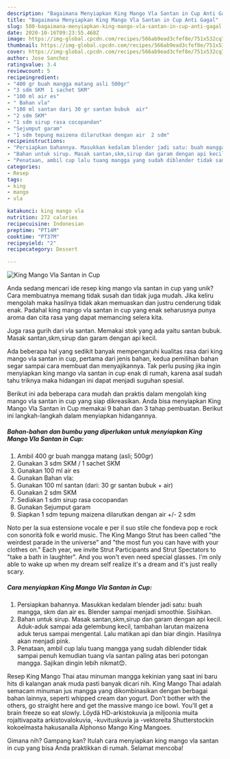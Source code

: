```yaml
---
description: "Bagaimana Menyiapkan King Mango Vla Santan in Cup Anti Gagal"
title: "Bagaimana Menyiapkan King Mango Vla Santan in Cup Anti Gagal"
slug: 580-bagaimana-menyiapkan-king-mango-vla-santan-in-cup-anti-gagal
date: 2020-10-16T09:23:55.468Z
image: https://img-global.cpcdn.com/recipes/566ab9ead3cfef8e/751x532cq70/king-mango-vla-santan-in-cup-foto-resep-utama.jpg
thumbnail: https://img-global.cpcdn.com/recipes/566ab9ead3cfef8e/751x532cq70/king-mango-vla-santan-in-cup-foto-resep-utama.jpg
cover: https://img-global.cpcdn.com/recipes/566ab9ead3cfef8e/751x532cq70/king-mango-vla-santan-in-cup-foto-resep-utama.jpg
author: Jose Sanchez
ratingvalue: 3.4
reviewcount: 5
recipeingredient:
- "400 gr buah mangga matang asli 500gr"
- "3 sdm SKM  1 sachet SKM"
- "100 ml air es"
- " Bahan vla"
- "100 ml santan dari 30 gr santan bubuk  air"
- "2 sdm SKM"
- "1 sdm sirup rasa cocopandan"
- "Sejumput garam"
- "1 sdm tepung maizena dilarutkan dengan air  2 sdm"
recipeinstructions:
- "Persiapkan bahannya. Masukkan kedalam blender jadi satu: buah mangga, skm dan air es. Blender sampai menjadi smoothie. Sisihkan."
- "Bahan untuk sirup. Masak santan,skm,sirup dan garam dengan api kecil. Aduk-aduk sampai ada gelembung kecil, tambahan larutan maizena aduk terus sampai mengental. Lalu matikan api dan biar dingin. Hasilnya akan menjadi pink."
- "Penataan, ambil cup lalu tuang mangga yang sudah diblender tidak sampai penuh kemudian tuang vla santan paling atas beri potongan mangga. Sajikan dingin lebih nikmat😊."
categories:
- Resep
tags:
- king
- mango
- vla

katakunci: king mango vla 
nutrition: 272 calories
recipecuisine: Indonesian
preptime: "PT14M"
cooktime: "PT37M"
recipeyield: "2"
recipecategory: Dessert

---
```



![King Mango Vla Santan in Cup](https://img-global.cpcdn.com/recipes/566ab9ead3cfef8e/751x532cq70/king-mango-vla-santan-in-cup-foto-resep-utama.jpg)

Anda sedang mencari ide resep king mango vla santan in cup yang unik? Cara membuatnya memang tidak susah dan tidak juga mudah. Jika keliru mengolah maka hasilnya tidak akan memuaskan dan justru cenderung tidak enak. Padahal king mango vla santan in cup yang enak seharusnya punya aroma dan cita rasa yang dapat memancing selera kita.

Juga rasa gurih dari vla santan. Memakai stok yang ada yaitu santan bubuk. Masak santan,skm,sirup dan garam dengan api kecil.

Ada beberapa hal yang sedikit banyak mempengaruhi kualitas rasa dari king mango vla santan in cup, pertama dari jenis bahan, kedua pemilihan bahan segar sampai cara membuat dan menyajikannya. Tak perlu pusing jika ingin menyiapkan king mango vla santan in cup enak di rumah, karena asal sudah tahu triknya maka hidangan ini dapat menjadi suguhan spesial.


Berikut ini ada beberapa cara mudah dan praktis dalam mengolah king mango vla santan in cup yang siap dikreasikan. Anda bisa menyiapkan King Mango Vla Santan in Cup memakai 9 bahan dan 3 tahap pembuatan. Berikut ini langkah-langkah dalam menyiapkan hidangannya.

<!--inarticleads1-->

##### Bahan-bahan dan bumbu yang diperlukan untuk menyiapkan King Mango Vla Santan in Cup:

1. Ambil 400 gr buah mangga matang (asli; 500gr)
1. Gunakan 3 sdm SKM / 1 sachet SKM
1. Gunakan 100 ml air es
1. Gunakan  Bahan vla:
1. Gunakan 100 ml santan (dari: 30 gr santan bubuk + air)
1. Gunakan 2 sdm SKM
1. Sediakan 1 sdm sirup rasa cocopandan
1. Gunakan Sejumput garam
1. Siapkan 1 sdm tepung maizena dilarutkan dengan air +/- 2 sdm


Noto per la sua estensione vocale e per il suo stile che fondeva pop e rock con sonorità folk e world music. The King Mango Strut has been called &#34;the weirdest parade in the universe&#34; and &#34;the most fun you can have with your clothes on.&#34; Each year, we invite Strut Participants and Strut Spectators to &#34;take a bath in laughter&#34;. And you won&#39;t even need special glasses. I&#39;m only able to wake up when my dream self realize it&#39;s a dream and it&#39;s just really scary. 

<!--inarticleads2-->

##### Cara menyiapkan King Mango Vla Santan in Cup:

1. Persiapkan bahannya. Masukkan kedalam blender jadi satu: buah mangga, skm dan air es. Blender sampai menjadi smoothie. Sisihkan.
1. Bahan untuk sirup. Masak santan,skm,sirup dan garam dengan api kecil. Aduk-aduk sampai ada gelembung kecil, tambahan larutan maizena aduk terus sampai mengental. Lalu matikan api dan biar dingin. Hasilnya akan menjadi pink.
1. Penataan, ambil cup lalu tuang mangga yang sudah diblender tidak sampai penuh kemudian tuang vla santan paling atas beri potongan mangga. Sajikan dingin lebih nikmat😊.


Resep King Mango Thai atau minuman mangga kekinian yang saat ini baru hits di kalangan anak muda pasti banyak dicari nih. King Mango Thai adalah semacam minuman jus mangga yang dikombinasikan dengan berbagai bahan lainnya, seperti whipped cream dan yogurt. Don&#39;t bother with the others, go straight here and get the massive mango ice bowl. You&#39;ll get a brain freeze so eat slowly. Löydä HD-arkistokuvia ja miljoonia muita rojaltivapaita arkistovalokuvia, -kuvituskuvia ja -vektoreita Shutterstockin kokoelmasta hakusanalla Alphonso Mango King Mangoes. 

Gimana nih? Gampang kan? Itulah cara menyiapkan king mango vla santan in cup yang bisa Anda praktikkan di rumah. Selamat mencoba!
